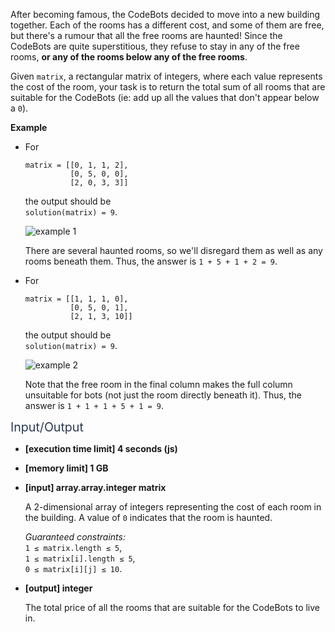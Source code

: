 <div class="markdown -arial"><p>After becoming famous, the CodeBots decided to move into a new building together. Each of the rooms has a different cost, and some of them are free, but there's a rumour that all the free rooms are haunted! Since the CodeBots are quite superstitious, they refuse to stay in any of the free rooms, <strong>or any of the rooms below any of the free rooms</strong>.</p>
<p>Given <code>matrix</code>, a rectangular matrix of integers, where each value represents the cost of the room, your task is to return the total sum of all rooms that are suitable for the CodeBots (ie: add up all the values that don't appear below a <code>0</code>).</p>
<p><strong>Example</strong></p>
<ul>
<li>
<p>For</p>
<pre><code>matrix = [[0, 1, 1, 2], 
          [0, 5, 0, 0], 
          [2, 0, 3, 3]]
</code></pre>
<p>the output should be<br>
<code>solution(matrix) = 9</code>.</p>
<p><img src="https://codesignal.s3.amazonaws.com/uploads/1665684423/example1.png" alt="example 1"></p>
<p>There are several haunted rooms, so we'll disregard them as well as any rooms beneath them. Thus, the answer is <code>1 + 5 + 1 + 2 = 9</code>.</p>
</li>
<li>
<p>For</p>
<pre><code>matrix = [[1, 1, 1, 0], 
          [0, 5, 0, 1], 
          [2, 1, 3, 10]]
</code></pre>
<p>the output should be<br>
<code>solution(matrix) = 9</code>.</p>
<p><img src="https://codesignal.s3.amazonaws.com/uploads/1665684423/example2.png" alt="example 2"></p>
<p>Note that the free room in the final column makes the full column unsuitable for bots (not just the room directly beneath it). Thus, the answer is <code>1 + 1 + 1 + 5 + 1 = 9</code>.</p>
</li>
</ul>
<p><span class="markdown--header" style="color:#2b3b52;font-size:1.4em">Input/Output</span></p>
<ul>
<li>
<p><strong>[execution time limit] 4 seconds (js)</strong></p>
</li>
<li>
<p><strong>[memory limit] 1 GB</strong></p>
</li>
<li>
<p><strong>[input] array.array.integer matrix</strong></p>
<p>A 2-dimensional array of integers representing the cost of each room in the building. A value of <code>0</code> indicates that the room is haunted.</p>
<p><em>Guaranteed constraints:</em><br>
<code>1 ≤ matrix.length ≤ 5</code>,<br>
<code>1 ≤ matrix[i].length ≤ 5</code>,<br>
<code>0 ≤ matrix[i][j] ≤ 10</code>.</p>
</li>
<li>
<p><strong>[output] integer</strong></p>
<p>The total price of all the rooms that are suitable for the CodeBots to live in.</p>
</li>
</ul>
</div>
